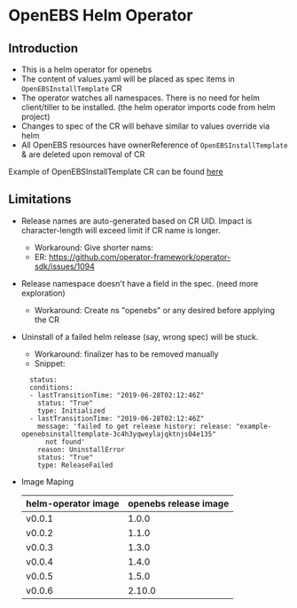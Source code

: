 # OpenEBS Helm Operator

## Introduction

- This is  a helm operator for openebs
- The content of values.yaml will be placed as spec items in `OpenEBSInstallTemplate` CR 
- The operator watches all namespaces. There is no need for helm client/tiller to be installed.
  (the helm operator imports code from helm project)
- Changes to spec of the CR will behave similar to values override via helm
- All OpenEBS resources have ownerReference of `OpenEBSInstallTemplate` & are deleted upon removal of CR

Example of OpenEBSInstallTemplate CR can be found [here](deploy/crds/openebs_v1alpha1_openebsinstalltemplate_cr.yaml)

## Limitations 

- Release names are auto-generated based on CR UID. Impact is character-length will exceed limit if CR name
  is longer. 
  - Workaround: Give shorter nams: 
  - ER: https://github.com/operator-framework/operator-sdk/issues/1094

- Release namespace doesn't have a field in the spec. (need more exploration) 
  - Workaround: Create ns "openebs" or any desired before applying the CR

- Uninstall of a failed helm release (say, wrong spec) will be stuck. 
  - Workaround: finalizer has to be removed manually 
  - Snippet: 
  ```
    status:
    conditions:
    - lastTransitionTime: "2019-06-28T02:12:46Z"
      status: "True"
      type: Initialized
    - lastTransitionTime: "2019-06-28T02:12:46Z"
      message: 'failed to get release history: release: "example-openebsinstalltemplate-3c4h3yqweylajqktnjs04e135"
        not found'
      reason: UninstallError
      status: "True"
      type: ReleaseFailed
   ```
- Image Maping

     | helm-operator image  | openebs release image |
     | -------------------- | --------------------- |
     | v0.0.1               | 1.0.0                 |
     | v0.0.2               | 1.1.0                 |
     | v0.0.3               | 1.3.0                 |
     | v0.0.4               | 1.4.0                 |
     | v0.0.5               | 1.5.0                 |
     | v0.0.6               | 2.10.0                |
